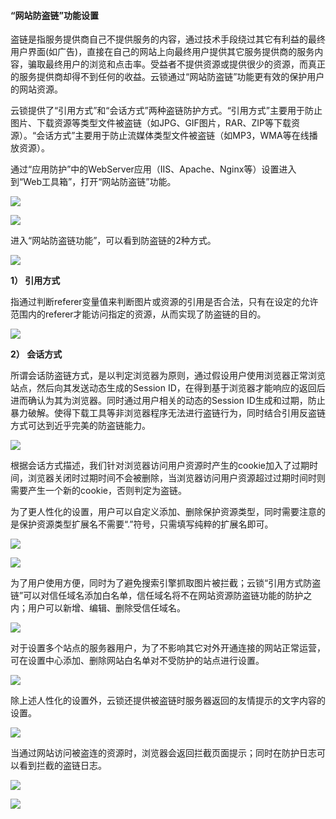 #### “网站防盗链”功能设置
盗链是指服务提供商自己不提供服务的内容，通过技术手段绕过其它有利益的最终用户界面(如广告)，直接在自己的网站上向最终用户提供其它服务提供商的服务内容，骗取最终用户的浏览和点击率。受益者不提供资源或提供很少的资源，而真正的服务提供商却得不到任何的收益。云锁通过“网站防盗链”功能更有效的保护用户的网站资源。
        
云锁提供了“引用方式”和“会话方式”两种盗链防护方式。“引用方式”主要用于防止图片、下载资源等类型文件被盗链（如JPG、GIF图片，RAR、ZIP等下载资源）。“会话方式”主要用于防止流媒体类型文件被盗链（如MP3，WMA等在线播放资源）。

通过“应用防护”中的WebServer应用（IIS、Apache、Nginx等）设置进入到“Web工具箱”，打开“网站防盗链”功能。

![](/assets/f070001.png)

![](/assets/f1101.png)

进入“网站防盗链功能”，可以看到防盗链的2种方式。

![](/assets/f1102.png)

**1） 引用方式**
        
指通过判断referer变量值来判断图片或资源的引用是否合法，只有在设定的允许范围内的referer才能访问指定的资源，从而实现了防盗链的目的。

![](/assets/f1103.png)

**2） 会话方式**
        
所谓会话防盗链方式，是以判定浏览器为原则，通过假设用户使用浏览器正常浏览站点，然后向其发送动态生成的Session ID，在得到基于浏览器才能响应的返回后进而确认为其为浏览器。同时通过用户相关的动态的Session ID生成和过期，防止暴力破解。使得下载工具等非浏览器程序无法进行盗链行为，同时结合引用反盗链方式可达到近乎完美的防盗链能力。

![](/assets/f1104.png)

根据会话方式描述，我们针对浏览器访问用户资源时产生的cookie加入了过期时间，浏览器关闭时过期时间不会被删除，当浏览器访问用户资源超过过期时间时则需要产生一个新的cookie，否则判定为盗链。

为了更人性化的设置，用户可以自定义添加、删除保护资源类型，同时需要注意的是保护资源类型扩展名不需要“.”符号，只需填写纯粹的扩展名即可。

![](/assets/f1105.png)

![](/assets/f1106.png)

为了用户使用方便，同时为了避免搜索引擎抓取图片被拦截；云锁“引用方式防盗链”可以对信任域名添加白名单，信任域名将不在网站资源防盗链功能的防护之内；用户可以新增、编辑、删除受信任域名。

![](/assets/f1107.png)

对于设置多个站点的服务器用户，为了不影响其它对外开通连接的网站正常运营，可在设置中心添加、删除网站白名单对不受防护的站点进行设置。

![](/assets/f1108.png)

除上述人性化的设置外，云锁还提供被盗链时服务器返回的友情提示的文字内容的设置。

![](/assets/f1109.png)

当通过网站访问被盗连的资源时，浏览器会返回拦截页面提示；同时在防护日志可以看到拦截的盗链日志。

![](/assets/f1110.png)

![](/assets/f1111.png)